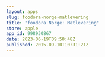 ```yaml
---
layout: apps
slug: foodora-norge-matlevering
title: "foodora Norge: Matlevering"
store: apple
app_id: 998930867
date: 2023-06-19T09:50:48Z
published: 2015-09-10T10:31:21Z
---
```

